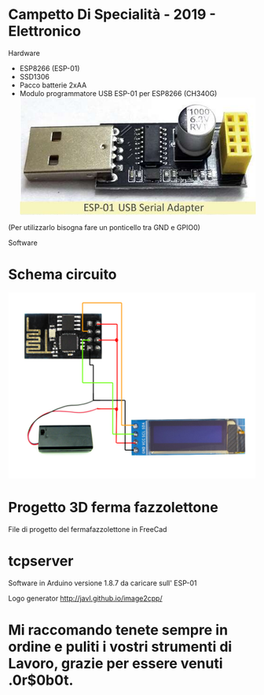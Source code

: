 # Campetto Di Specialità - 2019 - Elettronico

Hardware

- ESP8266 (ESP-01)
- SSD1306
- Pacco batterie 2xAA
- Modulo programmatore USB ESP-01 per ESP8266 (CH340G)
![alt text](https://github.com/LarryN3t/CDS-2019/blob/master/1-ESP01-USB-Serial-Adapter_eBay.jpg)

(Per utilizzarlo bisogna fare un ponticello tra GND e GPIO0)

Software

# Schema circuito

![alt text](https://github.com/LarryN3t/CDS-2019/blob/master/Schema%20circuito.png)

# Progetto 3D ferma fazzolettone
File di progetto del fermafazzolettone in FreeCad

# tcpserver
Software in Arduino versione 1.8.7 da caricare sull' ESP-01 

Logo generator
http://javl.github.io/image2cpp/


# Mi raccomando tenete sempre in ordine e puliti i vostri strumenti di Lavoro, grazie per essere venuti .0r$0b0t.

